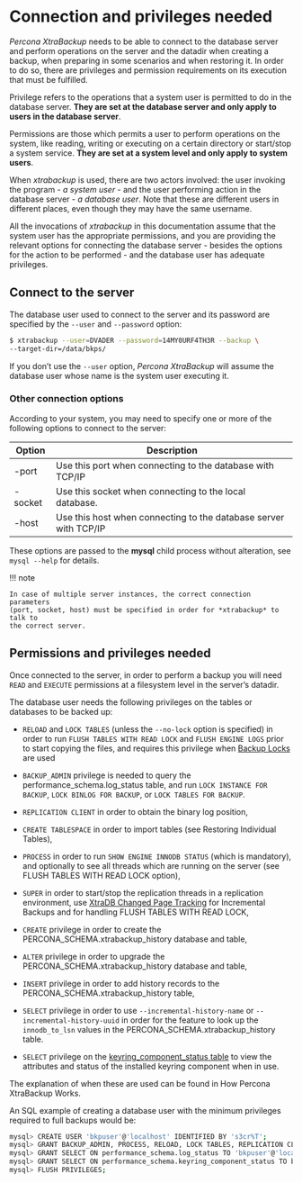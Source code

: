 # Connection and privileges needed

*Percona XtraBackup* needs to be able to connect to the database server and
perform operations on the server and the datadir when creating a
backup, when preparing in some scenarios and when restoring it. In order to do
so, there are privileges and permission requirements on its execution that
must be fulfilled.

Privilege refers to the operations that a system user is permitted to do in
the database server. **They are set at the database server and only apply to
users in the database server**.

Permissions are those which permits a user to perform operations on the system,
like reading, writing or executing on a certain directory or start/stop a
system service. **They are set at a system level and only apply to system
users**.

When *xtrabackup* is used, there are two actors involved: the user invoking the
program - *a system user* - and the user performing action in the database
server - *a database user*. Note that these are different users in different
places, even though they may have the same username.

All the invocations of *xtrabackup* in this documentation assume that the system
user has the appropriate permissions, and you are providing the relevant options
for connecting the database server - besides the options for the action to be
performed - and the database user has adequate privileges.

## Connect to the server

The database user used to connect to the server and its password are specified
by the `--user` and `--password` option:

```{.bash data-prompt="$"}
$ xtrabackup --user=DVADER --password=14MY0URF4TH3R --backup \
--target-dir=/data/bkps/
```

If you don’t use the `--user` option, *Percona XtraBackup* will assume
the database user whose name is the system user executing it.

### Other connection options

According to your system, you may need to specify one or more of the following
options to connect to the server:

| **Option** | **Description**                                                  |
|------------|------------------------------------------------------------------|
| -port      | Use this port when connecting to the database with TCP/IP        |
| -socket    | Use this socket when connecting to the local database.           |
| -host      | Use this host when connecting to the database server with TCP/IP |

These options are passed to the **mysql** child process without
alteration, see `mysql --help` for details.

!!! note
 
    In case of multiple server instances, the correct connection parameters
    (port, socket, host) must be specified in order for *xtrabackup* to talk to
    the correct server.

## Permissions and privileges needed

Once connected to the server, in order to perform a backup you will need
`READ` and `EXECUTE` permissions at a filesystem level in the
server’s datadir.

The database user needs the following privileges on the tables or databases to be backed up:

* `RELOAD` and `LOCK TABLES` (unless the `--no-lock`
option is specified) in order to run `FLUSH TABLES WITH READ LOCK` and
`FLUSH ENGINE LOGS` prior to start copying the files, and requires this
privilege when [Backup Locks](http://www.percona.com/doc/percona-server/8.0/management/backup_locks.html)
are used

* `BACKUP_ADMIN` privilege is needed to query the
performance_schema.log_status table, and run `LOCK INSTANCE FOR BACKUP`,
`LOCK BINLOG FOR BACKUP`, or `LOCK TABLES FOR BACKUP`.

* `REPLICATION CLIENT` in order to obtain the binary log position,

* `CREATE TABLESPACE` in order to import tables (see Restoring Individual Tables),

* `PROCESS` in order to run `SHOW ENGINE INNODB STATUS` (which is
mandatory), and optionally to see all threads which are running on the
server (see FLUSH TABLES WITH READ LOCK option),

* `SUPER` in order to start/stop the replication threads in a replication
environment, use [XtraDB Changed Page Tracking](https://www.percona.com/doc/percona-server/8.0/management/changed_page_tracking.html)
for Incremental Backups and for handling FLUSH TABLES WITH READ LOCK,

* `CREATE` privilege in order to create the
PERCONA_SCHEMA.xtrabackup_history database and
table,

* `ALTER` privilege in order to upgrade the
PERCONA_SCHEMA.xtrabackup_history database and
table,

* `INSERT` privilege in order to add history records to the
PERCONA_SCHEMA.xtrabackup_history table,

* `SELECT` privilege in order to use
`--incremental-history-name` or
`--incremental-history-uuid` in order for the feature
to look up the `innodb_to_lsn` values in the
PERCONA_SCHEMA.xtrabackup_history table.

* `SELECT` privilege on the [keyring_component_status table](https://dev.mysql.com/doc/refman/8.0/en/performance-schema-keyring-component-status-table.html)  to view the attributes and status of the installed keyring component when in use.

The explanation of when these are used can be found in
How Percona XtraBackup Works.

An SQL example of creating a database user with the minimum privileges required
to full backups would be:

```{.bash data-prompt="mysql>"}
mysql> CREATE USER 'bkpuser'@'localhost' IDENTIFIED BY 's3cr%T';
mysql> GRANT BACKUP_ADMIN, PROCESS, RELOAD, LOCK TABLES, REPLICATION CLIENT ON *.* TO 'bkpuser'@'localhost';
mysql> GRANT SELECT ON performance_schema.log_status TO 'bkpuser'@'localhost';
mysql> GRANT SELECT ON performance_schema.keyring_component_status TO bkpuser@'localhost'
mysql> FLUSH PRIVILEGES;
```
